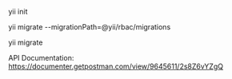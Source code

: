 yii init

yii migrate --migrationPath=@yii/rbac/migrations

yii migrate


API Documentation: https://documenter.getpostman.com/view/9645611/2s8Z6vYZgQ
